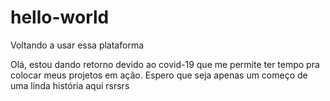 # hello-world
Voltando a usar essa plataforma


Olá, estou dando retorno devido ao covid-19 que me permite ter tempo pra colocar meus projetos em ação.
Espero que seja apenas um começo de uma linda história aqui rsrsrs
